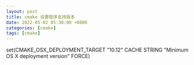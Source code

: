 ```yaml
---
layout: post
title: cmake 设置程序支持版本
date: 2022-05-02 05:30:00 +0800
categories: [cmake]
tags: [cmake]
---
```


set(CMAKE_OSX_DEPLOYMENT_TARGET "10.12" CACHE STRING "Minimum OS X deployment version" FORCE)
